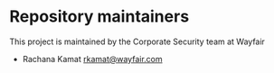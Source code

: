 Repository maintainers
======

This project is maintained by the Corporate Security team at Wayfair

* Rachana Kamat <rkamat@wayfair.com>
